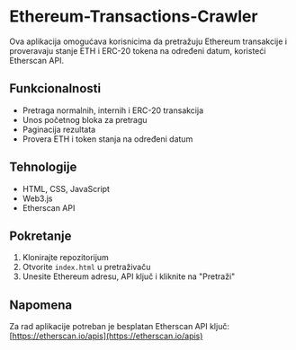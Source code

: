 # Ethereum-Transactions-Crawler

Ova aplikacija omogućava korisnicima da pretražuju Ethereum transakcije i 
proveravaju stanje ETH i ERC-20 tokena na određeni datum, koristeći Etherscan API.

## Funkcionalnosti
- Pretraga normalnih, internih i ERC-20 transakcija
- Unos početnog bloka za pretragu
- Paginacija rezultata
- Provera ETH i token stanja na određeni datum

## Tehnologije
- HTML, CSS, JavaScript
- Web3.js
- Etherscan API

## Pokretanje
1. Klonirajte repozitorijum
2. Otvorite `index.html` u pretraživaču
3. Unesite Ethereum adresu, API ključ i kliknite na "Pretraži"

## Napomena
Za rad aplikacije potreban je besplatan Etherscan API ključ: [https://etherscan.io/apis](https://etherscan.io/apis)
